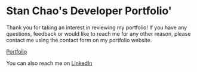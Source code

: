 # Stan Chao's Developer Portfolio'

Thank you for taking an interest in reviewing my portfolio! If you have any questions, feedback or would like to reach me for any other reason, please contact me using the contact form on my portfolio website.

[Portfolio](https://stanchao.netlify.app/)

You can also reach me on [LinkedIn](https://www.linkedin.com/in/stan-chao-dev/)

